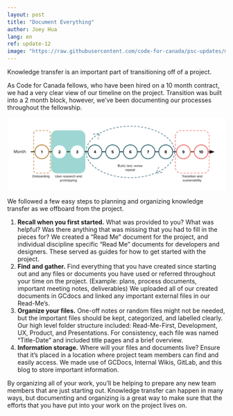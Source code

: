 ```yaml
---
layout: post
title: "Document Everything"
author: Joey Hua
lang: en
ref: update-12
image: "https://raw.githubusercontent.com/code-for-canada/psc-updates/master/images/preview-pics/lunch.jpg"
---
```

Knowledge transfer is an important part of transitioning off of a project. 

As Code for Canada fellows, who have been hired on a 10 month contract, we had a very clear view of our timeline on the project. Transition was built into a 2 month block, however, we’ve been documenting our processes throughout the fellowship.

![alt text](https://raw.githubusercontent.com/code-for-canada/psc-updates/master/images/timeline.png "Code for Canada fellowship timeline")

We followed a few easy steps to planning and organizing knowledge transfer as we offboard from the project.

1. **Recall when you first started.** What was provided to you? What was helpful? Was there anything that was missing that you had to fill in the pieces for? We created a “Read Me” document for the project, and individual discipline specific “Read Me” documents for developers and designers. These served as guides for how to get started with the project.
2. **Find and gather.** Find everything that you have created since starting out and any files or documents you have used or referred throughout your time on the project. (Example: plans, process documents, important meeting notes, deliverables) We uploaded all of our created documents in GCdocs and linked any important external files in our Read-Me’s.
3. **Organize your files.** One-off notes or random files might not be needed, but the important files should be kept, categorized, and labelled clearly. Our high level folder structure included: Read-Me-First, Development, UX, Product, and Presentations. For consistency, each file was named “Title-Date” and included title pages and a brief overview. 
4. **Information storage.** Where will your files and documents live? Ensure that it’s placed in a location where project team members can find and easily access. We made use of GCDocs, Internal Wikis, GitLab, and this blog to store important information.

By organizing all of your work, you’ll be helping to prepare any new team members that are just starting out. Knowledge transfer can happen in many ways, but documenting and organizing is a great way to make sure that the efforts that you have put into your work on the project lives on.
